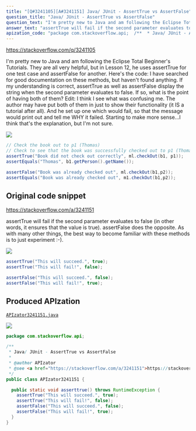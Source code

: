 ```yaml
---
title: "[Q#3241105][A#3241151] Java/ JUnit - AssertTrue vs AssertFalse"
question_title: "Java/ JUnit - AssertTrue vs AssertFalse"
question_text: "I'm pretty new to Java and am following the Eclipse Total Beginner's Tutorials. They are all very helpful, but in Lesson 12, he uses assertTrue for one test case and assertFalse for another. Here's the code: I have searched for good documentation on these methods, but haven't found anything. If my understanding is correct, assertTrue as well as assertFalse display the string when the second parameter evaluates to false. If so, what is the point of having both of them? Edit: I think I see what was confusing me. The author may have put both of them in just to show their functionality (it IS a tutorial after all). And he set up one which would fail, so that the message would print out and tell me WHY it failed. Starting to make more sense...I think that's the explanation, but I'm not sure."
answer_text: "assertTrue will fail if the second parameter evaluates to false (in other words, it ensures that the value is true).  assertFalse does the opposite. As with many other things, the best way to become familiar with these methods is to just experiment :-)."
apization_code: "package com.stackoverflow.api;  /**  * Java/ JUnit - AssertTrue vs AssertFalse  *  * @author APIzator  * @see <a href=\"https://stackoverflow.com/a/3241151\">https://stackoverflow.com/a/3241151</a>  */ public class APIzator3241151 {    public static void asserttrue() throws RuntimeException {     assertTrue(\"This will succeed.\", true);     assertTrue(\"This will fail!\", false);     assertFalse(\"This will succeed.\", false);     assertFalse(\"This will fail!\", true);   } }"
---
```


https://stackoverflow.com/q/3241105

I&#x27;m pretty new to Java and am following the Eclipse Total Beginner&#x27;s Tutorials. They are all very helpful, but in Lesson 12, he uses assertTrue for one test case and assertFalse for another. Here&#x27;s the code:
I have searched for good documentation on these methods, but haven&#x27;t found anything. If my understanding is correct, assertTrue as well as assertFalse display the string when the second parameter evaluates to false. If so, what is the point of having both of them?
Edit: I think I see what was confusing me. The author may have put both of them in just to show their functionality (it IS a tutorial after all). And he set up one which would fail, so that the message would print out and tell me WHY it failed. Starting to make more sense...I think that&#x27;s the explanation, but I&#x27;m not sure.


<div class="code-logo"><img src="/stackoverflow.png" /></div>

```java
// Check the book out to p1 (Thomas)
// Check to see that the book was successfully checked out to p1 (Thomas)
assertTrue("Book did not check out correctly", ml.checkOut(b1, p1));    // If checkOut fails, display message
assertEquals("Thomas", b1.getPerson().getName());

assertFalse("Book was already checked out", ml.checkOut(b1,p2));        // If checkOut fails, display message
assertEquals("Book was already checked out", m1.checkOut(b1,p2));
```


## Original code snippet

https://stackoverflow.com/a/3241151

assertTrue will fail if the second parameter evaluates to false (in other words, it ensures that the value is true).  assertFalse does the opposite.
As with many other things, the best way to become familiar with these methods is to just experiment :-).

<div class="code-logo"><img src="/stackoverflow.png" /></div>

```java
assertTrue("This will succeed.", true);
assertTrue("This will fail!", false);

assertFalse("This will succeed.", false);
assertFalse("This will fail!", true);
```

## Produced APIzation

[`APIzator3241151.java`](https://github.com/pasqualesalza/apization-temp-data/raw/master/search/APIzator3241151.java)

<div class="code-logo"><img src="/apizator.png" /></div>

```java
package com.stackoverflow.api;

/**
 * Java/ JUnit - AssertTrue vs AssertFalse
 *
 * @author APIzator
 * @see <a href="https://stackoverflow.com/a/3241151">https://stackoverflow.com/a/3241151</a>
 */
public class APIzator3241151 {

  public static void asserttrue() throws RuntimeException {
    assertTrue("This will succeed.", true);
    assertTrue("This will fail!", false);
    assertFalse("This will succeed.", false);
    assertFalse("This will fail!", true);
  }
}

```